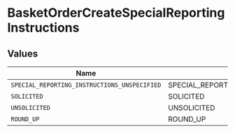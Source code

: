 # BasketOrderCreateSpecialReportingInstructions


## Values

| Name                                         | Value                                        |
| -------------------------------------------- | -------------------------------------------- |
| `SPECIAL_REPORTING_INSTRUCTIONS_UNSPECIFIED` | SPECIAL_REPORTING_INSTRUCTIONS_UNSPECIFIED   |
| `SOLICITED`                                  | SOLICITED                                    |
| `UNSOLICITED`                                | UNSOLICITED                                  |
| `ROUND_UP`                                   | ROUND_UP                                     |